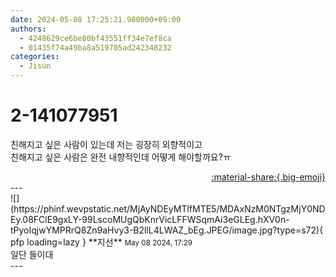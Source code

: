 ```yaml
---
date: 2024-05-08 17:25:21.980000+09:00
authors:
  - 4248629ce6be80bf43551ff34e7ef8ca
  - 01435f74a49ba8a519705ad242348232
categories:
  - Jisun
---
```


# 2-141077951

<div class="post-container" markdown="1">
<div class="content-container md-sidebar__scrollwrap" markdown="1">

친해지고 싶은 사람이 있는데 저는 굉장히 외향적이고<br>친해지고 싶은 사람은 완전 내향적인데 어떻게 해야할까요?ㅠ

</div>
</div>

<div style="text-align: right;" markdown="1">
<a href="https://weverse.io/fromis9/fanpost/2-141077951" style="text-align: right;">:material-share:{.big-emoji}</a>
</div>
---

<div class="comments-container md-sidebar__scrollwrap" markdown="1">
<div class="comment" markdown="1">
<div class='id-container' markdown="1">
![](https://phinf.wevpstatic.net/MjAyNDEyMTlfMTE5/MDAxNzM0NTgzMjY0NDEy.08FClE9gxLY-99LscoMUgQbKnrVicLFFWSqmAi3eGLEg.hXV0n-tPyoIqjwYMPRrQ8Zn9aHvy3-B2llL4LWAZ_bEg.JPEG/image.jpg?type=s72){ pfp loading=lazy }
**<span class="artist">지선</span>** <small>May 08 2024, 17:29</small><br>
</div>
<div class='comment-body' markdown="1">
일단 들이대
</div>
</div>
</div>
---
